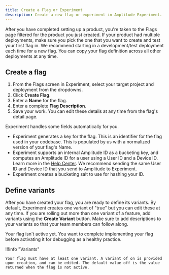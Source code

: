 ```yaml
---
title: Create a Flag or Experiment
description: Create a new flag or experiment in Amplitude Experiment.
---
```


After you have completed setting up a product, you're taken to the Flags page filtered for the product you just created. 
If your product had multiple deployments, make sure you pick the one that you want to create and test your first flag in. We recommend starting in a development/test deployment each time for a new flag.
 You can copy your flag definition across all other deployments at any time.

## Create a flag

1. From the Flags screen in Experiment, select your target project and deployment from the dropdowns.
2. Click **Create Flag**.
3. Enter a **Name** for the flag. 
4. Enter a complete **Flag Description**.
5. Save your work. You can edit these details at any time from the flag's detail page.

Experiment handles some fields automatically for you.

- Experiment generates a key for the flag. This is an identifier for the flag used in your codebase. This is populated by us with a normalized version of your flag's Name.
- Experiment supports an internal Amplitude ID as a bucketing key, and computes an Amplitude ID for a user using a User ID and a Device ID. Learn more in the [Help Center](https://help.amplitude.com/hc/en-us/articles/115003135607-Tracking-unique-users#h_7cf7c47f-ec71-4e15-8c47-a2bda5d84186). We recommend sending the same User ID and Device ID that you send to Amplitude to Experiment.
- Experiment creates a bucketing salt to use for hashing your ID.

## Define variants

After you have created your flag, you are ready to define its variants. By default, Experiment creates one variant of "true" but you can edit these at any time. If you are rolling out more than one variant of a feature, add variants using the **Create Variant** button. Make sure to add descriptions to your variants so that your team members can follow along.

Your flag isn't active yet. You want to complete implementing your flag before activating it for debugging as a healthy practice. <!-- note for Brian -- what does the user need to do to complete implementation?-->

!!!info "Variants"

    Your flag must have at least one variant. A variant of on is provided upon creation, and can be edited. The default value off is the value returned when the flag is not active.
